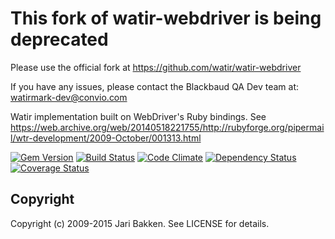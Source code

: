 This fork of watir-webdriver is being deprecated
===============

Please use the official fork at https://github.com/watir/watir-webdriver

If you have any issues, please contact the Blackbaud QA Dev team at: watirmark-dev@convio.com

Watir implementation built on WebDriver's Ruby bindings.
See https://web.archive.org/web/20140518221755/http://rubyforge.org/pipermail/wtr-development/2009-October/001313.html

[![Gem Version](https://badge.fury.io/rb/watir-webdriver.png)](http://badge.fury.io/rb/watir-webdriver)
[![Build Status](https://travis-ci.org/watir/watir-webdriver.png?branch=master)](https://travis-ci.org/watir/watir-webdriver)
[![Code Climate](https://codeclimate.com/github/watir/watir-webdriver.png)](https://codeclimate.com/github/watir/watir-webdriver)
[![Dependency Status](https://gemnasium.com/watir/watir-webdriver.png)](https://gemnasium.com/watir/watir-webdriver)
[![Coverage Status](https://coveralls.io/repos/watir/watir-webdriver/badge.png?branch=master)](https://coveralls.io/r/watir/watir-webdriver)


Copyright
---------

Copyright (c) 2009-2015 Jari Bakken. See LICENSE for details.
